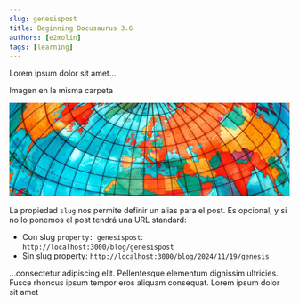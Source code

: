```yaml
---
slug: genesispost
title: Beginning Docusaurus 3.6
authors: [e2molin]
tags: [learning]
---
```


Lorem ipsum dolor sit amet...

<!-- truncate -->

Imagen en la misma carpeta

![Banner](image/mapparama.jpg)

La propiedad `slug` nos permite definir un alias para el post. Es opcional, y si no lo ponemos el post tendrá una URL standard:

* Con slug `property: genesispost`: `http://localhost:3000/blog/genesispost`
* Sin slug property: `http://localhost:3000/blog/2024/11/19/genesis`


...consectetur adipiscing elit. Pellentesque elementum dignissim ultricies. Fusce rhoncus ipsum tempor eros aliquam consequat. Lorem ipsum dolor sit amet
